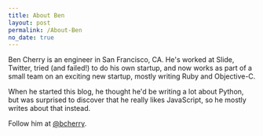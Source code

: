```yaml
---
title: About Ben
layout: post
permalink: /About-Ben
no_date: true
---
```


Ben Cherry is an engineer in San Francisco, CA.  He's worked at Slide, Twitter, tried (and failed!) to do his own startup, and now works as part of a small team on an exciting new startup, mostly writing Ruby and Objective-C.

When he started this blog, he thought he'd be writing a lot about Python, but was surprised to discover that he really likes JavaScript, so he mostly writes about that instead.

Follow him at [@bcherry](https://twitter.com/bcherry).
